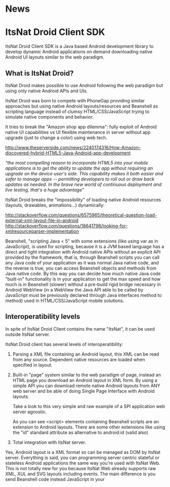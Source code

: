 News
======


ItsNat Droid Client SDK
======

ItsNat Droid Client SDK is a Java based Android development library to develop dynamic Android applications on demand downloading native Android UI layouts similar to the web paradigm.

What is ItsNat Droid?
------

ItsNat Droid makes possible to use Android following the web paradigm but using only native Android APIs and UIs.

ItsNat Droid was born to compete with PhoneGap providing similar approaches but using native Android layouts/resources and Beanshell as scripting language instead of clumsy
HTML/CSS/JavaScript trying to simulate native components and behavior.

It tries to break the "Amazon shop app dilemma": fully exploit of Android native UI capabilities vs UI flexible maintenance in server without app upgrade (just to change a color)
using web tech.

http://www.theserverside.com/news/2240174316/How-Amazon-discovered-hybrid-HTML5-Java-Android-app-development

*"the most compelling reason to incorporate HTML5 into your mobile applications is to get the ability to update the app without requiring an upgrade on the device user's side.
This capability makes it both easier and safer to manage apps -- permitting developers to roll out or draw back updates as needed. In the brave new world of continuous deployment
and live testing, that's a huge advantage"*

ItsNat Droid breaks the "impossibility" of loading native Android resources (layouts, drawables, animations...) dynamically:

http://stackoverflow.com/questions/6575965/theoretical-question-load-external-xml-layout-file-in-android
http://stackoverflow.com/questions/18641798/looking-for-xmlresourceparser-implementation


Beanshell, "scripting Java < 5" with some extensions (like using var as in JavaScript),  is used for scripting, because it is a JVM based language has a direct and tight
integration with Android native APIs without an explicit API provided by the framework, that is, through Beanshell scripts you can call any Java code of your application as it
was normal Java native code, and the reverse is true, you can access Beanshell objects and methods from Java native code. By this way you can decide how much native Java code
"built-in" functionality is in your application to get the max speed and how much is in Beanshell (slower) without a pre-build rigid bridge necessary in Android WebView
(in a WebView the Java API able to be called by JavaScript must be previously declared through Java interfaces method to method) used in HTML/CSS/JavaScript mobile solutions.

Interoperatibility levels
------

In spite of ItsNat Droid Client contains the name "ItsNat", it can be used outside ItsNat server.

ItsNat Droid client has several levels of interoperatibility:

1. Parsing a XML file containing an Android layout, this XML can be read from any source. Dependent native resources are loaded when specified in layout.

2. Built-in "page" system similar to the web paradigm of page, instead an HTML page you download an Android layout in XML form. By using a simple API you can download remote native
 Android layouts from ANY web server and be able of doing Single Page Interface with Android layouts.

   Take a look to this very simple and raw example of a SPI application web server agnostic.

   As you can see &lt;script&gt; elements containing Beanshell scripts are an extension to Android layouts. There are some other extensions like using the "id" standard attribute as
alternative to android:id (valid also)

3. Total integration with ItsNat server.

  Yes, Android layout is a XML format so can be managed as DOM by ItsNat server. Everything is said, you can programming server centric stateful or stateless Android applications
  the same way you're used with ItsNat Web. This is not totally new for you because ItsNat Web already supports raw XML, XUL and SVG layouts including events. The main difference
  is you send Beanshell code instead JavaScript in your <script> elements and addCodeToSend() APIs, and Android client events may be sent to server converted to DOM events
  (you decide what events are processed in server side).

  For instance (layout and layout fragment) in a web server:

  https://github.com/jmarranz/itsnat/blob/development/itsnat_dev/web/WEB-INF/pages/droid/test/test_droid_core.xml
  https://github.com/jmarranz/itsnat/blob/development/itsnat_dev/web/WEB-INF/pages/droid/test/test_droid_core_fragment.xml

  Some server side code snippets manipulating layouts:

  https://github.com/jmarranz/itsnat/blob/development/itsnat_dev/src/java/test/droid/core/TestDroidFragmentInsertionInnerXML.java
  https://github.com/jmarranz/itsnat/blob/development/itsnat_dev/src/java/test/droid/core/TestDroidFragmentInsertionUsingAPI.java
  https://github.com/jmarranz/itsnat/blob/development/itsnat_dev/src/java/test/droid/core/TestDroidToDOM.java

  Do you remember the powerful Remote Control capability of ItsNat Web? Yes you can do the same with Android, another Android device can be monitor an Android layout of another
  device (with permission of course), most of non-web stuff of ItsNat server is supported.

  There is no "ItsNat modes" (web/Android) in ItsNat server, Android layouts can coexist in the same web application with Web layouts, the main difference is when an Android layout
  (registered with MIME android/layout) is requested  ItsNat manages this type with some differences regarding to web layouts (all of them using JavaScript).


On development
------

ItsNat Droid is on heavy development, there is no release in spite you can download the source code and play (master branch)

https://github.com/jmarranz/itsnat/tree/master/

Development happens on development branch, this is the branch to get the latest:

https://github.com/jmarranz/itsnat/tree/development/

Android client code is Java 6 compatible and supports Android +4.0.3 devices, developed with Android Studio and lives here:

https://github.com/jmarranz/itsnat/tree/master/ItsNatDroid

In development branch:

https://github.com/jmarranz/itsnat/tree/development/ItsNatDroid


You can play with the "apptest" Android application with many visual tests (also there're a lot of tests in code), no you're not going to find here something pretty, just
systematic testing. You must configure the URL of your ItsNat server (when loading this app click the Back button of your device for URL configuration, save your URL and then
click on "GO TO TESTS" button). Some examples like "TEST LOCAL X" are local and can run without ItsNat server, the key to understand these tests is by clicking "RELOAD" button
you get the same layout but processed dynamically.

All said before is already done and running, but some ambitious new things are pending like be able of dynamically load dependent resources like drawables and animations located
on server (some drawable is already working) and higher level components attached to DOM elements for easier management like in ItsNat Web.

License of ItsNat Droid Client (ItsNat server is LGPL v3)
------

[Apache v2](LICENSE-2.0.txt)

Nomenclature
------

Because there is a new kid on the block, new names arise to clarify:

- ItsNat Server: when referring only to the server part of ItsNat.
- ItsNat Droid: when referring to client and Droid part of ItsNat server for Android programming
- ItsNat Droid Client: when referring only to the Android library for development Android applications based on ItsNat
- ItsNat Web: when referring only to web (raw XML/HTML/SVG/XUL + JavaScript) development, not Android.

Specific Google Group
------

For ItsNat Droid only stuff, a new Goggle Group has been created:

https://groups.google.com/forum/#!forum/itsnat-droid

For Droid only discussions use this specific group.





























ItsNat : Natural AJAX. Component Based Java Web Application Framework

Project web site: http://www.itsnat.org

Full interactive demo of features here: [ItsNat Feature Showcase](http://www.innowhere.com/itsnat/feashow_servlet?itsnat_doc_name=feashow.main) (inline documentation and sample code)

Core features

ItsNat provides many more (core) features:

- DHTML on the server. Automatic client synchronization from server

- Some support of automatic server synchronization from client

- Web-continuations ("continue" events)

- User defined event types

- AJAX Timers

- Long running asynchronous server tasks (client is notified when finished)

- COMET without special application servers

- Server side DOM utils (to simplify DOM manipulation like lists, trees, ElementCSSInlineStyle support etc)

- Resolution of ${} based variables in markup (helps to keep Java DOM code as agnostic as possible of the concrete layout)

- Markup fragments (dynamic parts of the page to be inserted in any time very useful in Single Page Interface)

- DOM subtrees in server not going to be used anymore can be removed only in server saving memory (disconnected child nodes)

- SVG (and other namespaces) embedded inline on XHTML and application/xhtml+xml MIME

- SVG (and other namespaces) embedded inline on X/HTML and text/html MIME on

>- Browsers with native SVG

>- MSIE with Adobe SVG Viewer (v3.0 or v6.0 beta) plugin including dynamic processing of SVG DOM

>- Any browser with Flash support using SVGWeb

- Pure SVG documents including AJAX in browsers with native SVG or MSIE with Adobe SVG

- Viewer or Renesis Player v1.1 or Savarese Ssrc SVG/XUL plugin.

- Pure XUL documents including AJAX in Gecko browsers (like FireFox) or MSIE with

- Savarese Ssrc SVG/XUL plugin.

- XML generation

- IFrame/Object/Embed/Applet Auto-Binding: in server child documents opened by IFRAME, OBJECT, EMBED or APPLET tags are automatically bound to the parent document in server . This feature works with:

>- X/HTML loaded by an IFRAME

>- SVG loaded by an IFRAME/OBJECT/EMBED in browsers with native SVG or MSIE with Adobe SVG Viewer or Renesis   or Savarese Ssrc SVG/XUL (only OBJECT and EMBED)

>- SVG loaded by Batik applet (custom version for ItsNat) in an APPLET/OBJECT/EMBED

- Java to JavaScript generation utilities

- Server-sent events (events fired by the server sent to the client simulating user actions) with the real browser   or simulated   for instance to test the client view simulating user actions   or simulating the client in server

- Referrers: in page navigation, the previous document in server can be obtained to copy any data avoiding session data in page based applications. Navigation includes back/forward/reload support  . Two modes: push  and pull

- Degraded modes: Events disabled   and JavaScript disabled   modes

- Extreme Mashups

- AJAX bookmarking (or bookmarking in Single Page Interface applications)

- Pretty URLs

- Automatic page remote/view control of other users/sessions!!

- Remote Templates

As of v1.3 ItsNat provides a new stateless mode avoiding any use of session and no need of server affinity.

### Hello World

1. Create a new Java web project with your preferred IDE, the name is not important we will use "itsnat" .
2. Copy the following jars to the WEB-INF/lib (these jars are located in fw_dist/lib in the ItsNat distribution): ItsNat.jar, batik-dom.jar, batik-util.jar, batik-xml.jar, nekohtml.jar, serializer.jar, xercesImpl.jar, xml-apis.jar
3. Create a new servlet using the wizard of your IDE. In this example it is named "servlet", but this name is not mandatory. The default web.xml is valid as is. Remove any code and add the following:

```
import javax.servlet.*;
import org.itsnat.core.DocumentTemplate;
import org.itsnat.core.http.HttpServletWrapper;
import org.itsnat.core.http.ItsNatHttpServlet;

public class servlet extends HttpServletWrapper
{
    public void init(ServletConfig config) throws ServletException
    {
        super.init(config);

        ItsNatHttpServlet itsNatServlet = getItsNatHttpServlet();

        String pathPrefix = getServletContext().getRealPath("/");
        pathPrefix += "WEB-INF/pages/manual/";
       
        DocumentTemplate docTemplate;
        docTemplate = itsNatServlet.registerDocumentTemplate("manual.core.example","text/html",pathPrefix + "core_example.xhtml");
        docTemplate.addItsNatServletRequestListener(new CoreExampleLoadListener());

    }

}

```


The HttpServletWrapper class is an ItsNat utility class, it only forwards a normal request to ItsNat.
The standard servlet method "init" is used to configure ItsNat and to add an ItsNat template (core_example.xhtml) registered with the name "manual.core.example" and the class which process this template, CoreExampleLoadListener. A template is used to construct the final served page (ItsNat supports templates as page fragments too).
Create a new XHTML file with name "core_example.xhtml" in a new folder "WEB-INF/pages/manual/", this folder name and location is not mandatory. This file is a ItsNat template, as you can see is pure XHTML (HTML is supported too):

```
<!DOCTYPE html PUBLIC "-//W3C//DTD XHTML 1.0 Strict//EN"
"http://www.w3.org/TR/xhtml1/DTD/xhtml1-strict.dtd">

<html xmlns="http://www.w3.org/1999/xhtml">

    <head>
        <title>ItsNat Core Example</title>
    </head>

    <body>

        <h3>ItsNat Core Example</h3>
       
        <div itsnat:nocache="true" xmlns:itsnat="http://itsnat.org/itsnat">
            <div id="clickableId1">Clickable Elem 1</div>
            <div id="clickableId2">Clickable Elem 2</div>
        </div>

    </body>

</html>

```

Add a new Java class with name CoreExampleLoadListener (the package/location is not important and the class name is only an example) and the following code:

```
package org.itsnat.manual.core;

import org.itsnat.core.ItsNatServletRequest;
import org.itsnat.core.ItsNatServletResponse;
import org.itsnat.core.event.ItsNatServletRequestListener;
import org.itsnat.core.html.ItsNatHTMLDocument;

public class CoreExampleLoadListener implements ItsNatServletRequestListener
{
    public CoreExampleLoadListener() {}

    public void processRequest(ItsNatServletRequest request, ItsNatServletResponse response)
    {
        ItsNatHTMLDocument itsNatDoc = (ItsNatHTMLDocument)request.getItsNatDocument();
        new CoreExampleProcessor(itsNatDoc);
    }

}
```

The method processRequest (implementing the interface ItsNatServletRequestListener) is called when a user loads a new page with a URL:

```
http://<host>:<port>/<yourapp>/servlet?itsnat_doc_name=manual.core.example
```


ItsNat creates automatically an ItsNatHTMLDocument object when a new page is loaded, this object wraps the org.w3c.dom.Document object build using the specified page template (manual.core.example), this object is got calling ItsNatHTMLDocument.getDocument(). This DOM document represents the client page, any change performed to the DOM tree will be propagated to the client.
The CoreExampleLoadListener delegates to a new CoreExampleProcessor instance:

```
package org.itsnat.manual.coreimport org.itsnat.core.html.ItsNatHTMLDocument;

import org.w3c.dom.Element;
import org.w3c.dom.Text;
import org.w3c.dom.events.Event;
import org.w3c.dom.events.EventListener;
import org.w3c.dom.events.EventTarget;
import org.w3c.dom.html.HTMLDocument;

public class CoreExampleProcessor implements EventListener
{
    protected ItsNatHTMLDocument itsNatDoc;
    protected Element clickElem1;
    protected Element clickElem2;

    public CoreExampleProcessor(ItsNatHTMLDocument itsNatDoc)
    {
        this.itsNatDoc = itsNatDoc;
        load();
    }

    public void load()
    {
        HTMLDocument doc = itsNatDoc.getHTMLDocument();
        this.clickElem1 = doc.getElementById("clickableId1");
        this.clickElem2 = doc.getElementById("clickableId2");
        clickElem1.setAttribute("style","color:red;");
        Text text1 = (Text)clickElem1.getFirstChild();
        text1.setData("Click Me!");
        Text text2 = (Text)clickElem2.getFirstChild();
        text2.setData("Cannot be clicked");
        Element noteElem = doc.createElement("p");
        noteElem.appendChild(doc.createTextNode("Ready to receive clicks..."));
        doc.getBody().appendChild(noteElem);
  	itsNatDoc.addEventListener((EventTarget)clickElem1,"click",this,false);
    }

    public void handleEvent(Event evt)
    {
        EventTarget currTarget = evt.getCurrentTarget();
        if (currTarget == clickElem1)
        {
            removeClickable(clickElem1);
            setAsClickable(clickElem2);
        }
        else
        {
            setAsClickable(clickElem1);
            removeClickable(clickElem2);
        }
        HTMLDocument doc = (HTMLDocument)itsNatDoc.getDocument();
        Element noteElem = doc.createElement("p");
        noteElem.appendChild(doc.createTextNode("Clicked " + ((Element)currTarget).getAttribute("id")));
        doc.getBody().appendChild(noteElem);
    }

    public void setAsClickable(Element elem)
    {
        elem.setAttribute("style","color:red;");
        Text text = (Text)elem.getFirstChild();
        text.setData("Click Me!"); 
	itsNatDoc.addEventListener((EventTarget)elem,"click",this,false);
    }

    public void removeClickable(Element elem)
    {
        elem.removeAttribute("style");
        Text text = (Text)elem.getFirstChild();
        text.setData("Cannot be clicked"); 
	itsNatDoc.removeEventListener((EventTarget)elem,"click",this,false);
    }

}
```


As you can see, the page view is changed using standard W3C DOM methods at load time, when an event is received. To listen to events, the method ItsNatHTMLDocument.addEventListener is called, this method is very similar to org.w3c.dom.events.EventTarget.addEventListener:

```
itsNatDoc.addEventListener((EventTarget)clickElem1,"click",this,false)
```

This method adds the CoreExampleProcessor instance as a listener, because this class implements org.w3c.dom.events.EventListener, ready to receive mouse click events. When the user clicks the specified element in the client an event is sent to the server using AJAX techniques and converted to a W3C DOM MouseEvent, and the method handleEvent(Event) is called, any change is transparently propagated to the client as the event result.
The method ItsNatHTMLDocument.removeEventListener is used to unregister a listener, again mimics org.w3c.dom.events.EventTarget.removeEventListener.
Now run the application. The following image shows the client page state after the user clicks the first element:



Source: http://itsnat.sourceforge.net/index.php?_page=support.tutorial.core
